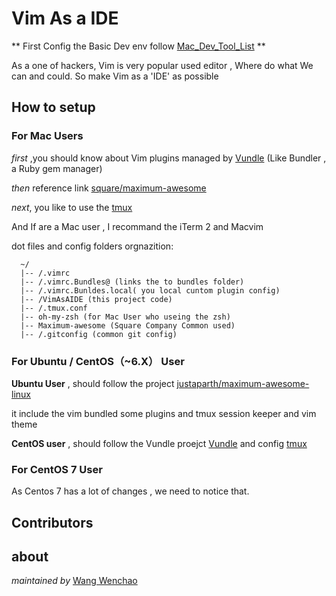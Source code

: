 # Vim As a IDE

** First Config the Basic Dev env follow [Mac_Dev_Tool_List](Mac_Dev_Tool_List.md) **

  As a one of hackers, Vim  is very popular used editor , Where do  what We can  and could. So make Vim as a 'IDE'  as possible

## How  to setup

### For Mac Users

  *first* ,you should know about Vim plugins managed by [Vundle](https://github.com/gmarik/Vundle.vim) (Like Bundler , a Ruby gem manager)

  *then* reference link [square/maximum-awesome](https://github.com/square/maximum-awesome)

  *next*, you like to use the [tmux](http://tmux.sourceforge.net) 

  And If are a Mac user , I recommand the iTerm 2  and Macvim
  
  dot files and config folders orgnazition:
```
  ~/
  |-- /.vimrc
  |-- /.vimrc.Bundles@ (links the to bundles folder)
  |-- /.vimrc.Bunldes.local( you local cuntom plugin config)
  |-- /VimAsAIDE (this project code)
  |-- /.tmux.conf
  |-- oh-my-zsh (for Mac User who useing the zsh)
  |-- Maximum-awesome (Square Company Common used)
  |-- /.gitconfig (common git config)
```

### For Ubuntu / CentOS（~6.X） User 

**Ubuntu User** ,  should follow the project [justaparth/maximum-awesome-linux](https://github.com/justaparth/maximum-awesome-linux.git)

it include the vim bundled some plugins and tmux session keeper and vim theme 

**CentOS user** , should follow the Vundle proejct [Vundle](https://github.com/gmarik/Vundle.vim) and config [tmux](http://tmux.sourceforge.net/)


### For CentOS 7 User
 As Centos 7 has a lot  of changes ,  we need to notice that.


## Contributors

## about

  *maintained by* [Wang Wenchao](maito:wang.wenchao.cn@gmail.com)

